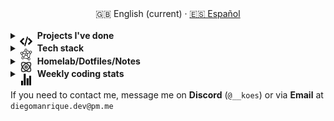 <div align="center">
  <a >🇬🇧 English (current)</a> · <a href="./README_es.md">🇪🇸 Español</a>
</div>
<br>

<details>
  <summary><picture style="vertical-align:middle;margin-right:8px;display:inline-block;transform:translateY(4px)">
    <source media="(prefers-color-scheme: dark)" srcset="assets/programming-code-signs-svgrepo-com-white.svg">
    <source media="(prefers-color-scheme: light)" srcset="assets/programming-code-signs-svgrepo-com.svg">
    <img src="assets/programming-code-signs-svgrepo-com.svg" alt="icon" width="20" height="20" style="vertical-align:middle;transform:translateY(4px);">
  </picture><strong>Projects I've done</strong></summary>

  <br>
  <table>
    <tbody>
      <tr>
        <td>
          <em>
            <strong><a href="#">Template</a></strong>
          </em>
        </td>
        <td>
Template         </td>
        <td>
          <img alt="NodeJs/React/MongoDB" src="https://raw.githubusercontent.com/abranhe/programming-languages-logos/master/src/csharp/csharp_32x32.png" width="22">
        </td>
      </tr>
  </tbody>
  </table>
</details>
<details>
  <summary><picture style="vertical-align:middle;margin-right:8px;display:inline-block;transform:translateY(4px)">
    <source media="(prefers-color-scheme: dark)" srcset="assets/knowledge-graph-svgrepo-com-white.svg">
    <source media="(prefers-color-scheme: light)" srcset="assets/knowledge-graph-svgrepo-com.svg">
    <img src="assets/knowledge-graph-svgrepo-com.svg" alt="icon" width="20" height="20" style="vertical-align:middle;transform:translateY(4px);">
  </picture><strong>Tech stack</strong></summary>

  <!-- Frontend -->
  <img alt="Frontend" src="https://img.shields.io/badge/Front%20%20%20-20232a?style=for-the-badge&logo=terminal&logoColor=white">
  <img alt="Angular" src="https://img.shields.io/badge/angular-7E22CE?style=for-the-badge&logo=angular&logoColor=white">
  <img alt="React" src="https://img.shields.io/badge/react-20232a?style=for-the-badge&logo=react&logoColor=61DAFB">
  <img alt="Tailwind CSS" src="https://img.shields.io/badge/tailwindcss-06B6D4?style=for-the-badge&logo=tailwindcss&logoColor=white">
  <img alt="SCSS/SASS" src="https://img.shields.io/badge/scss-CC6699?style=for-the-badge&logo=sass&logoColor=white">
<br>

  <!-- Backend -->
  <img alt="Backend" src="https://img.shields.io/badge/Back%20%20%20%20-20232a?style=for-the-badge&logo=terminal&logoColor=white">
  <img alt="Node.js" src="https://img.shields.io/badge/node.js-339933?style=for-the-badge&logo=nodedotjs&logoColor=white">
  <img alt="Express" src="https://img.shields.io/badge/express-000000?style=for-the-badge&logo=express&logoColor=white">
  <img alt="Spring" src="https://img.shields.io/badge/spring-6DB33F?style=for-the-badge&logo=spring&logoColor=white">
<br>

  <!-- Databases -->
  <img alt="Databases" src="https://img.shields.io/badge/DB's%20-20232a?style=for-the-badge&logo=terminal&logoColor=white">
  <img alt="MongoDB" src="https://img.shields.io/badge/mongodb-4EA94B?style=for-the-badge&logo=mongodb&logoColor=white">
  <img alt="Supabase" src="https://img.shields.io/badge/supabase-3ECF8E?style=for-the-badge&logo=supabase&logoColor=white">
  <img alt="Valkey" src="https://img.shields.io/badge/valkey-DC382D?style=for-the-badge&logo=valkey&logoColor=white">
  <img alt="DBeaver" src="https://img.shields.io/badge/dbeaver-2F6BFF?style=for-the-badge&logo=dbeaver&logoColor=white">
<br>
  <!-- DevOps -->
  <img alt="DevOps" src="https://img.shields.io/badge/DevOps%20%20%20-20232a?style=for-the-badge&logo=terminal&logoColor=white">
  <img alt="Docker" src="https://img.shields.io/badge/docker-2496ED?style=for-the-badge&logo=docker&logoColor=white">
  <img alt="Proxmox" src="https://img.shields.io/badge/proxmox-e57000?style=for-the-badge&logo=proxmox&logoColor=white">
  <img alt="Jenkins" src="https://img.shields.io/badge/jenkins-D24939?style=for-the-badge&logo=jenkins&logoColor=white">
  <img alt="Git" src="https://img.shields.io/badge/git-F05032?style=for-the-badge&logo=git&logoColor=white">
</details>

<details>
  <summary><picture style="vertical-align:middle;margin-right:8px;display:inline-block;transform:translateY(4px)">
    <source media="(prefers-color-scheme: dark)" srcset="assets/atom-svgrepo-com-white.svg">
    <source media="(prefers-color-scheme: light)" srcset="assets/atom-svgrepo-com.svg">
    <img src="assets/atom-svgrepo-com.svg" alt="icon" width="20" height="20" style="vertical-align:middle;transform:translateY(4px);">
  </picture><strong>Homelab/Dotfiles/Notes</strong></summary>

  <table>
    <tbody>
      <tr>
        <td>
          <strong><a href="https://github.com/diegokoes/proxmox">proxmox</a></strong>
        </td>
        <td>Proxmox-related configs and docs</td>
      </tr>
      <tr>
        <td>
          <strong><a href="https://github.com/diegokoes/dotfiles">dotfiles</a></strong>
        </td>
        <td>My dotfiles and environment setup</td>
      </tr>
      <tr>
        <td>
          <strong><a href="https://github.com/diegokoes/obsidian_programming">obsidian_programming</a></strong>
        </td>
        <td>Notes and Obsidian vault for programming and tech</td>
      </tr>
    </tbody>
  </table>
</details>

<details>
  <summary><picture style="vertical-align:middle;margin-right:8px;display:inline-block;transform:translateY(4px)">
    <source media="(prefers-color-scheme: dark)" srcset="assets/stats-chart-sharp-svgrepo-com-white.svg">
    <source media="(prefers-color-scheme: light)" srcset="assets/stats-chart-sharp-svgrepo-com.svg">
    <img src="assets/stats-chart-sharp-svgrepo-com.svg" alt="icon" width="20" height="20" style="vertical-align:middle;transform:translateY(4px);">
  </picture><strong>Weekly coding stats</strong></summary>
<!--START_SECTION:waka-->
**I'm an Early 🐤**

```text
🌞 Morning    29 commits     ██░░░░░░░░░░░░░░░░░░░░░░░   10.14%
🌆 Daytime    140 commits    ████████████░░░░░░░░░░░░░   48.95%
🌃 Evening    74 commits     ██████░░░░░░░░░░░░░░░░░░░   25.87%
🌙 Night      43 commits     ███░░░░░░░░░░░░░░░░░░░░░░   15.03%

```

📊 **This Week I Spent My Time On**

```text
⌚︎ Time Zone: Europe/Madrid

💬 Programming Languages:
JavaScript               22 hrs 16 mins      █████████████░░░░░░░░░░░░   52.12%
Java                     6 hrs 45 mins       ████░░░░░░░░░░░░░░░░░░░░░   15.8%
Markdown                 5 hrs 27 mins       ███░░░░░░░░░░░░░░░░░░░░░░   12.77%
Other                    3 hrs 54 mins       ██░░░░░░░░░░░░░░░░░░░░░░░   9.13%
TOML                     52 mins             ░░░░░░░░░░░░░░░░░░░░░░░░░   2.05%

🔥 Editors:
VS Code                  32 hrs 21 mins      ███████████████████░░░░░░   75.69%
IntelliJ IDEA            7 hrs 20 mins       ████░░░░░░░░░░░░░░░░░░░░░   17.18%
Obsidian                 2 hrs 51 mins       █░░░░░░░░░░░░░░░░░░░░░░░░   6.7%
Neovim                   5 mins              ░░░░░░░░░░░░░░░░░░░░░░░░░   0.22%
Visual Studio            5 mins              ░░░░░░░░░░░░░░░░░░░░░░░░░   0.21%

🐱‍💻 Projects:
hsn-react-node           23 hrs 25 mins      █████████████░░░░░░░░░░░░   54.81%
servidor                 7 hrs 20 mins       ████░░░░░░░░░░░░░░░░░░░░░   17.18%
dotfiles                 6 hrs 16 mins       ███░░░░░░░░░░░░░░░░░░░░░░   14.7%
obsidian_programming     3 hrs 10 mins       █░░░░░░░░░░░░░░░░░░░░░░░░   7.44%
diegokoes                1 hr 25 mins        ░░░░░░░░░░░░░░░░░░░░░░░░░   3.33%

💻 Operating System:
Linux                    42 hrs 39 mins      █████████████████████████   99.79%
Windows                  5 mins              ░░░░░░░░░░░░░░░░░░░░░░░░░   0.21%

```

**I Mostly Code in Python**

```text
Python                   5 repos             █████████░░░░░░░░░░░░░░░░   38.46%
TypeScript               2 repos             ███░░░░░░░░░░░░░░░░░░░░░░   15.38%
JavaScript               2 repos             ███░░░░░░░░░░░░░░░░░░░░░░   15.38%
SCSS                     1 repo              ██░░░░░░░░░░░░░░░░░░░░░░░   7.69%
Lua                      1 repo              ██░░░░░░░░░░░░░░░░░░░░░░░   7.69%

```

 Last Updated on 07/10/2025
<!--END_SECTION:waka-->
</details>

If you need to contact me, message me on **Discord** (`@__koes`) or via **Email** at `diegomanrique.dev@pm.me`
